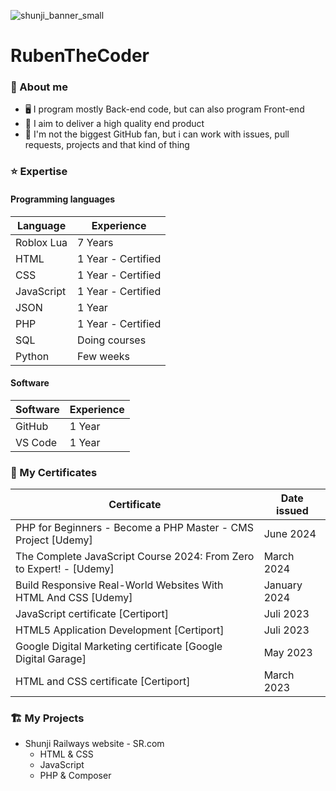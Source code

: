 ![shunji_banner_small](https://github.com/RubenTheCoder/RubenTheCoder/assets/130549492/ae652365-7cb1-4e35-b35c-8bb8a2e7c178)

# RubenTheCoder

### 🙂 About me
- 🖥 I program mostly Back-end code, but can also program Front-end
- 💎 I aim to deliver a high quality end product
- 🦑 I'm not the biggest GitHub fan, but i can work with issues, pull requests, projects and that kind of thing

### ⭐️ Expertise

#### Programming languages
| Language   | Experience         |
|------------|--------------------|
| Roblox Lua | 7 Years            |
| HTML       | 1 Year - Certified |
| CSS        | 1 Year - Certified |
| JavaScript | 1 Year - Certified |
| JSON       | 1 Year             |
| PHP        | 1 Year - Certified |
| SQL        | Doing courses      |
| Python     | Few weeks          |

#### Software
| Software   | Experience         |
|------------|--------------------|
| GitHub     | 1 Year             |
| VS Code    | 1 Year             |

### 🔰 My Certificates

| Certificate | Date issued |
|-------------|-------------|
| PHP for Beginners - Become a PHP Master - CMS Project [Udemy] | June 2024 |
| The Complete JavaScript Course 2024: From Zero to Expert! - [Udemy] | March 2024 |
| Build Responsive Real-World Websites With HTML And CSS [Udemy] | January 2024 |
| JavaScript certificate [Certiport] | Juli 2023 |
| HTML5 Application Development [Certiport] | Juli 2023 |
| Google Digital Marketing certificate [Google Digital Garage] | May 2023 |
| HTML and CSS certificate [Certiport] | March 2023 |

### 🏗 My Projects

- Shunji Railways website - SR.com
    - HTML & CSS
    - JavaScript
    - PHP & Composer

<!---
RubenTheCoder/RubenTheCoder is a ✨ special ✨ repository because its `README.md` (this file) appears on your GitHub profile.
You can click the Preview link to take a look at your changes.
--->
